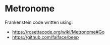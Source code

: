 # Metronome
Frankenstein code written using:
* https://rosettacode.org/wiki/Metronome#Go
* https://github.com/faiface/beep